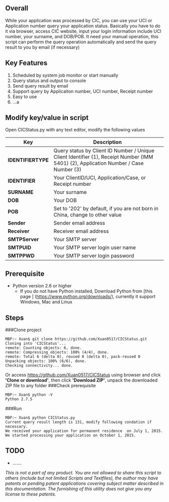 ## Overall
While your application was processed by CIC, you can use your UCI or Application number query your application status. Basically you have to do it via browser, access CIC website, input your login information include UCI number, your surname, and DOB/POB. It need your manual operation, this script can perform the query operation automatically and send the query result to you by email (if necessary)

## Key Features
 1. Scheduled by system job monitor or start manually
 2. Query status and output to console
 3. Send query result by email
 4. Support query by Applicaiton number, UCI number, Receipt number
 5. Easy to use
 6. ...a

## Modify key/value in script
Open CICStatus.py with any text editor, modify the following values

Key                             | Description
--------------------------------|----------------------------------------------------------------------------
**IDENTIFIERTYPE**              | Query status by Client ID Number / Unique Client Identifier (1), Receipt Number (IMM 5401) (2), Application Number / Case Number (3)
**IDENTIFIER**                  | Your ClientID/UCI, Application/Case, or Receipt number
**SURNAME**                     | Your surname
**DOB**                         | Your DOB
**POB**                         | Set to '202' by default, if you are not born in China, change to other value
**Sender**                      | Sender email address
**Receiver**                    | Receiver email address
**SMTPServer**                  | Your SMTP server
**SMTPUID**                     | Your SMTP server login user name
**SMTPPWD**                     | Your SMTP server login password

## Prerequisite
 - Python version 2.6 or higher
   - If you do not have Python installed, Download Python from [this page ] (https://www.python.org/downloads/), currently it support Windows, Mac and Linux

## Steps
###Clone project
```
MBP:~ Xuan$ git clone https://github.com/Xuan0517/CICStatus.git
Cloning into 'CICStatus'...
remote: Counting objects: 6, done.
remote: Compressing objects: 100% (4/4), done.
remote: Total 6 (delta 0), reused 0 (delta 0), pack-reused 0
Unpacking objects: 100% (6/6), done.
Checking connectivity... done.
```
Or access https://github.com/Xuan0517/CICStatus using browser and click **'Clone or download'**, then click **'Download ZIP'**, unpack the downloaded ZIP file to any folder
###Check prerequisite
```
MBP:~ Xuan$ python -V
Python 2.7.5
```

###Run
```
MBP:~ Xuan$ python CICStatus.py
Current query result length is 131, modify following condation if necessary.
We received your application for permanent residence  on July 1, 2015.
We started processing your application on October 1, 2015.
```

## TODO
 - .......

*This is not a part of any product. You are not allowed to share this script to others (include but not limited Scripts and Textfiles), the author may have patents or pending patent applications covering subject matter described in this documentation. The furnishing of this utility does not give you any license to these patents.*
